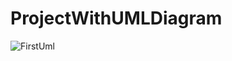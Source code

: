 # ProjectWithUMLDiagram
![FirstUml](https://user-images.githubusercontent.com/67354446/90335216-4b794e00-dfe4-11ea-8640-54c06e6b9f06.png)

